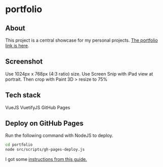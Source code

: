 # portfolio

## About

This project is a central showcase for my personal projects. [The portfolio link is here](https://fractal-n.github.io/portfolio/).

## Screenshot

Use 1024px x 768px (4:3 ratio) size. Use Screen Snip with iPad view at portrait. Then crop with Paint 3D > resize to 75%

## Tech stack

VueJS
VuetifyJS
GitHub Pages

## Deploy on GitHub Pages

Run the following command with NodeJS to deploy.

```bash
cd portfolio
node src/scripts/gh-pages-deploy.js
```

I got some [instructions from this guide.](https://dev.to/rolanddoda/deploy-to-github-pages-like-a-pro-with-github-actions-4hdg)
